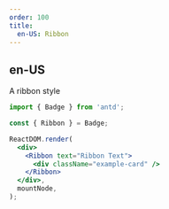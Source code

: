 ```yaml
---
order: 100
title:
  en-US: Ribbon
---
```


## en-US

A ribbon style

```jsx
import { Badge } from 'antd';

const { Ribbon } = Badge;

ReactDOM.render(
  <div>
    <Ribbon text="Ribbon Text">
      <div className="example-card" />
    </Ribbon>
  </div>,
  mountNode,
);
```

<style>
.ant-badge:not(.ant-badge-not-a-wrapper) {
  margin-right: 20px;
}
.example-card {
  width: 140px;
  height: 42px;
  border-radius: 4px;
  background: #eee;
  display: inline-block;
  vertical-align: middle;
}
</style>
